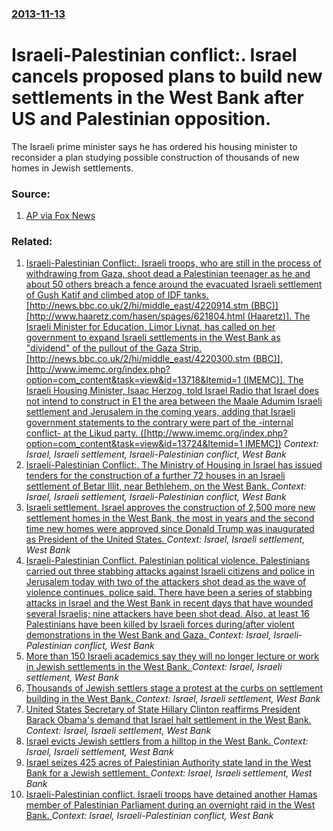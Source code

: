 ### [2013-11-13](/news/2013/11/13/index.md)

# Israeli-Palestinian conflict:. Israel cancels proposed plans to build new settlements in the West Bank after US and Palestinian opposition. 

The Israeli prime minister says he has ordered his housing minister to reconsider a plan studying possible construction of thousands of new homes in Jewish settlements.


### Source:

1. [AP via Fox News](http://www.foxnews.com/world/2013/11/12/israel-stops-plans-to-explore-new-settlements/)

### Related:

1. [ Israeli-Palestinian Conflict:. Israeli troops, who are still in the process of withdrawing from Gaza, shoot dead a Palestinian teenager as he and about 50 others breach a fence around the evacuated Israeli settlement of Gush Katif and climbed atop of IDF tanks. [http://news.bbc.co.uk/2/hi/middle_east/4220914.stm (BBC)] [http://www.haaretz.com/hasen/spages/621804.html (Haaretz)]. The Israeli Minister for Education, Limor Livnat, has called on her government to expand Israeli settlements in the West Bank as "dividend" of the pullout of the Gaza Strip. [http://news.bbc.co.uk/2/hi/middle_east/4220300.stm (BBC)], [http://www.imemc.org/index.php?option=com_content&task=view&id=13718&Itemid=1 (IMEMC)]. The Israeli Housing Minister, Isaac Herzog, told Israel Radio that Israel does not intend to construct in E1 the area between the Maale Adumim Israeli settlement and Jerusalem in the coming years, adding that Israeli government statements to the contrary were part of the -internal conflict- at the Likud party. ([http://www.imemc.org/index.php?option=com_content&task=view&id=13724&Itemid=1 IMEMC])](/news/2005/09/6/israeli-palestinian-conflict-israeli-troops-who-are-still-in-the-process-of-withdrawing-from-gaza-shoot-dead-a-palestinian-teenager-as.md) _Context: Israel, Israeli settlement, Israeli-Palestinian conflict, West Bank_
2. [ Israeli-Palestinian Conflict:. The Ministry of Housing in Israel has issued tenders for the construction of a further 72 houses in an Israeli settlement of Betar Illit, near Bethlehem, on the West Bank. ](/news/2005/08/4/israeli-palestinian-conflict-the-ministry-of-housing-in-israel-has-issued-tenders-for-the-construction-of-a-further-72-houses-in-an-israe.md) _Context: Israel, Israeli settlement, Israeli-Palestinian conflict, West Bank_
3. [Israeli settlement. Israel approves the construction of 2,500 more new settlement homes in the West Bank, the most in years and the second time new homes were approved since Donald Trump was inaugurated as President of the United States. ](/news/2017/01/24/israeli-settlement-israel-approves-the-construction-of-2-500-more-new-settlement-homes-in-the-west-bank-the-most-in-years-and-the-second-t.md) _Context: Israel, Israeli settlement, West Bank_
4. [Israeli-Palestinian Conflict. Palestinian political violence. Palestinians carried out three stabbing attacks against Israeli citizens and police in Jerusalem today with two of the attackers shot dead as the wave of violence continues, police said. There have been a series of stabbing attacks in Israel and the West Bank in recent days that have wounded several Israelis; nine attackers have been shot dead. Also, at least 16 Palestinians have been killed by Israeli forces during/after violent demonstrations in the West Bank and Gaza. ](/news/2015/10/12/israeli-palestinian-conflict-palestinian-political-violence-palestinians-carried-out-three-stabbing-attacks-against-israeli-citizens-and-p.md) _Context: Israel, Israeli-Palestinian conflict, West Bank_
5. [More than 150 Israeli academics say they will no longer lecture or work in Jewish settlements in the West Bank. ](/news/2010/09/1/more-than-150-israeli-academics-say-they-will-no-longer-lecture-or-work-in-jewish-settlements-in-the-west-bank.md) _Context: Israel, Israeli settlement, West Bank_
6. [ Thousands of Jewish settlers stage a protest at the curbs on settlement building in the West Bank. ](/news/2009/12/9/thousands-of-jewish-settlers-stage-a-protest-at-the-curbs-on-settlement-building-in-the-west-bank.md) _Context: Israel, Israeli settlement, West Bank_
7. [ United States Secretary of State Hillary Clinton reaffirms President Barack Obama's demand that Israel halt settlement in the West Bank. ](/news/2009/05/28/united-states-secretary-of-state-hillary-clinton-reaffirms-president-barack-obama-s-demand-that-israel-halt-settlement-in-the-west-bank.md) _Context: Israel, Israeli settlement, West Bank_
8. [ Israel evicts Jewish settlers from a hilltop in the West Bank. ](/news/2009/05/21/israel-evicts-jewish-settlers-from-a-hilltop-in-the-west-bank.md) _Context: Israel, Israeli settlement, West Bank_
9. [ Israel seizes 425 acres of Palestinian Authority state land in the West Bank for a Jewish settlement. ](/news/2009/02/20/israel-seizes-425-acres-of-palestinian-authority-state-land-in-the-west-bank-for-a-jewish-settlement.md) _Context: Israel, Israeli settlement, West Bank_
10. [ Israeli-Palestinian conflict. Israeli troops have detained another Hamas member of Palestinian Parliament during an overnight raid in the West Bank. ](/news/2006/08/7/israeli-palestinian-conflict-israeli-troops-have-detained-another-hamas-member-of-palestinian-parliament-during-an-overnight-raid-in-the-w.md) _Context: Israel, Israeli-Palestinian conflict, West Bank_
